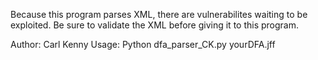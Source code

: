 Because this program parses XML, there are
vulnerabilites waiting to be exploited. Be sure to
validate the XML before giving it to this program.

Author: Carl Kenny
Usage: Python dfa_parser_CK.py yourDFA.jff 
